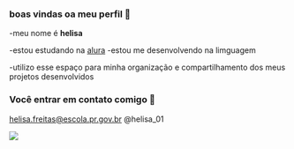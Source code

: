 ###  boas vindas oa meu perfil  🌼
-meu nome é **helisa**

-estou estudando  na [alura](https://www.alura.com.br)
-estou me desenvolvendo na limguagem

-utilizo esse espaço para minha organização e compartilhamento dos meus projetos desenvolvidos

###   Você entrar em contato comigo 📧 

helisa.freitas@escola.pr.gov.br
@helisa_01

![](https://media.tenor.com/ulPwx0qGnsgAAAAC/bom-dia-valtatu%C3%AD.gif)

